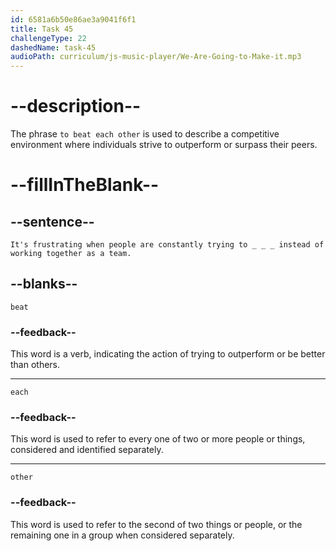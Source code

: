 ```yaml
---
id: 6581a6b50e86ae3a9041f6f1
title: Task 45
challengeType: 22
dashedName: task-45
audioPath: curriculum/js-music-player/We-Are-Going-to-Make-it.mp3
---
```


<!--
AUDIO REFERENCE: 
Alice: It's frustrating when people are constantly trying to beat each other instead of working together as a team.
-->

# --description--

The phrase `to beat each other` is used to describe a competitive environment where individuals strive to outperform or surpass their peers.

# --fillInTheBlank--

## --sentence--

`It's frustrating when people are constantly trying to _ _ _ instead of working together as a team.`

## --blanks--

`beat`

### --feedback--

This word is a verb, indicating the action of trying to outperform or be better than others.

---

`each`

### --feedback--

This word is used to refer to every one of two or more people or things, considered and identified separately.

---

`other`

### --feedback--

This word is used to refer to the second of two things or people, or the remaining one in a group when considered separately.
